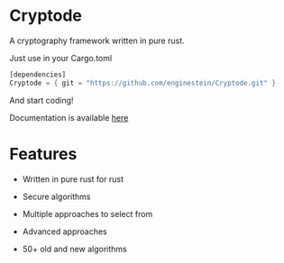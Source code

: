 # Cryptode
A cryptography framework written in pure rust.

Just use in your Cargo.toml

```rust
[dependencies]
Cryptode = { git = "https://github.com/enginestein/Cryptode.git" }
```

And start coding!

Documentation is available [here](https://enginestein.github.io/Cryptode/)

# Features

- Written in pure rust for rust

- Secure algorithms

- Multiple approaches to select from

- Advanced approaches

- 50+ old and new algorithms
